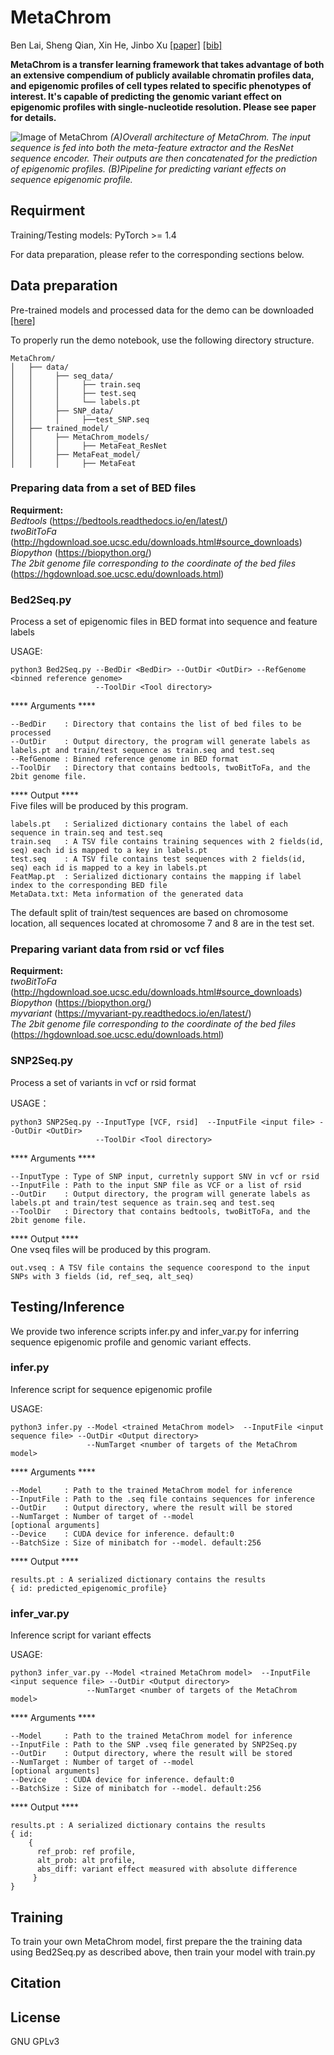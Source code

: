 # MetaChrom
Ben Lai, Sheng Qian, Xin He, Jinbo Xu
[[paper]]()
[[bib]]()

**MetaChrom is a transfer learning framework that takes advantage of both an extensive compendium of publicly available chromatin profiles data, and epigenomic profiles of cell types related to specific phenotypes of interest. It's capable of predicting the genomic variant effect on epigenomic profiles with single-nucleotide resolution. Please see paper for details.**

![Image of MetaChrom](https://github.com/bl-2633/MetaChrom/blob/master/figures/MetaChrom.jpg)
*(A)Overall architecture of MetaChrom. The input sequence is fed into both the meta-feature extractor and the ResNet sequence encoder. Their outputs are then concatenated for the prediction of epigenomic profiles. (B)Pipeline for predicting variant effects on sequence epigenomic profile.*

## Requirment
Training/Testing models: PyTorch >= 1.4  

For data preparation, please refer to the corresponding sections below.
## Data preparation
Pre-trained models and processed data for the demo can be downloaded [[here]]()  

To properly run the demo notebook, use the following directory structure.  
```
MetaChrom/
│   ├── data/
│   │     ├── seq_data/
│   │     │     ├── train.seq
│   │     │     ├── test.seq
│   │     │     └── labels.pt
│   │     ├── SNP_data/
│   │     │     ├──test_SNP.seq
│   ├── trained_model/
│   │     ├── MetaChrom_models/
│   │     │     ├── MetaFeat_ResNet
│   │     ├── MetaFeat_model/
│   │     │     ├── MetaFeat
```
### Preparing data from a set of BED files  
**Requirment:**    
*Bedtools* (https://bedtools.readthedocs.io/en/latest/)  
*twoBitToFa* (http://hgdownload.soe.ucsc.edu/downloads.html#source_downloads)  
*Biopython* (https://biopython.org/)  
*The 2bit genome file corresponding to the coordinate of the bed files* (https://hgdownload.soe.ucsc.edu/downloads.html)  

### Bed2Seq.py  
Process a set of epigenomic files in BED format into sequence and feature labels  

USAGE:  
```
python3 Bed2Seq.py --BedDir <BedDir> --OutDir <OutDir> --RefGenome <binned reference genome>
                   --ToolDir <Tool directory>
```
\*\*\*\* Arguments \*\*\*\*  
```
--BedDir    : Directory that contains the list of bed files to be processed  
--OutDir    : Output directory, the program will generate labels as labels.pt and train/test sequence as train.seq and test.seq  
--RefGenome : Binned reference genome in BED format  
--ToolDir   : Directory that contains bedtools, twoBitToFa, and the 2bit genome file. 
```

\*\*\*\* Output \*\*\*\*  
Five files will be produced by this program.  
```
labels.pt   : Serialized dictionary contains the label of each sequence in train.seq and test.seq  
train.seq   : A TSV file contains training sequences with 2 fields(id, seq) each id is mapped to a key in labels.pt 
test.seq    : A TSV file contains test sequences with 2 fields(id, seq) each id is mapped to a key in labels.pt  
FeatMap.pt  : Serialized dictionary contains the mapping if label index to the corresponding BED file
MetaData.txt: Meta information of the generated data 
```
The default split of train/test sequences are based on chromosome location, all sequences located at chromosome 7 and 8 are in the test set.  

### Preparing variant data from rsid or vcf files  
**Requirment:**    
*twoBitToFa* (http://hgdownload.soe.ucsc.edu/downloads.html#source_downloads)  
*Biopython* (https://biopython.org/)  
*myvariant* (https://myvariant-py.readthedocs.io/en/latest/)  
*The 2bit genome file corresponding to the coordinate of the bed files* (https://hgdownload.soe.ucsc.edu/downloads.html)  

### SNP2Seq.py  
Process a set of variants in vcf or rsid format  

USAGE：
```
python3 SNP2Seq.py --InputType [VCF, rsid]  --InputFile <input file> --OutDir <OutDir>
                   --ToolDir <Tool directory>
```
\*\*\*\* Arguments \*\*\*\*  
```
--InputType : Type of SNP input, curretnly support SNV in vcf or rsid  
--InputFile : Path to the input SNP file as VCF or a list of rsid  
--OutDir    : Output directory, the program will generate labels as labels.pt and train/test sequence as train.seq and test.seq  
--ToolDir   : Directory that contains bedtools, twoBitToFa, and the 2bit genome file.   
```
\*\*\*\* Output \*\*\*\*  
One vseq files will be produced by this program.  
```
out.vseq : A TSV file contains the sequence coorespond to the input SNPs with 3 fields (id, ref_seq, alt_seq)
```

## Testing/Inference

We provide two inference scripts infer.py and infer_var.py for inferring sequence epigenomic profile and genomic variant effects. 

### infer.py
Inference script for sequence epigenomic profile 

USAGE:
```
python3 infer.py --Model <trained MetaChrom model>  --InputFile <input sequence file> --OutDir <Output directory>
                 --NumTarget <number of targets of the MetaChrom model>
```
\*\*\*\* Arguments \*\*\*\*  
```
--Model     : Path to the trained MetaChrom model for inference  
--InputFile : Path to the .seq file contains sequences for inference    
--OutDir    : Output directory, where the result will be stored  
--NumTarget : Number of target of --model 
[optional arguments]
--Device    : CUDA device for inference. default:0
--BatchSize : Size of minibatch for --model. default:256
```
\*\*\*\* Output \*\*\*\*   
```
results.pt : A serialized dictionary contains the results
{ id: predicted_epigenomic_profile}
```
### infer_var.py
Inference script for variant effects 

USAGE:
```
python3 infer_var.py --Model <trained MetaChrom model>  --InputFile <input sequence file> --OutDir <Output directory>
                 --NumTarget <number of targets of the MetaChrom model>
```
\*\*\*\* Arguments \*\*\*\*  
```
--Model     : Path to the trained MetaChrom model for inference  
--InputFile : Path to the SNP .vseq file generated by SNP2Seq.py     
--OutDir    : Output directory, where the result will be stored  
--NumTarget : Number of target of --model 
[optional arguments]
--Device    : CUDA device for inference. default:0
--BatchSize : Size of minibatch for --model. default:256
```
\*\*\*\* Output \*\*\*\*  
```
results.pt : A serialized dictionary contains the results
{ id: 
    { 
      ref_prob: ref profile, 
      alt_prob: alt profile, 
      abs_diff: variant effect measured with absolute difference 
     } 
}
```

## Training
To train your own MetaChrom model, first prepare the the training data using Bed2Seq.py as described above, then train your model with train.py


## Citation

## License
GNU GPLv3
